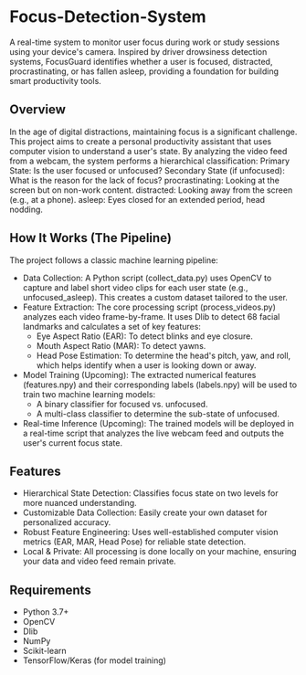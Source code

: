 # Focus-Detection-System
A real-time system to monitor user focus during work or study sessions using your device's camera. Inspired by driver drowsiness detection systems, FocusGuard identifies whether a user is focused, distracted, procrastinating, or has fallen asleep, providing a foundation for building smart productivity tools.

## Overview
In the age of digital distractions, maintaining focus is a significant challenge. This project aims to create a personal productivity assistant that uses computer vision to understand a user's state. By analyzing the video feed from a webcam, the system performs a hierarchical classification:
Primary State: Is the user focused or unfocused?
Secondary State (if unfocused): What is the reason for the lack of focus?
procrastinating: Looking at the screen but on non-work content.
distracted: Looking away from the screen (e.g., at a phone).
asleep: Eyes closed for an extended period, head nodding.

## How It Works (The Pipeline)
The project follows a classic machine learning pipeline:
- Data Collection: A Python script (collect_data.py) uses OpenCV to capture and label short video clips for each user state (e.g., unfocused_asleep). This creates a custom dataset tailored to the user.
- Feature Extraction: The core processing script (process_videos.py) analyzes each video frame-by-frame. It uses Dlib to detect 68 facial landmarks and calculates a set of key features:
  - Eye Aspect Ratio (EAR): To detect blinks and eye closure.
  - Mouth Aspect Ratio (MAR): To detect yawns.
  - Head Pose Estimation: To determine the head's pitch, yaw, and roll, which helps identify when a user is looking down or away.
- Model Training (Upcoming): The extracted numerical features (features.npy) and their corresponding labels (labels.npy) will be used to train two machine learning models:
  - A binary classifier for focused vs. unfocused.
  - A multi-class classifier to determine the sub-state of unfocused.
- Real-time Inference (Upcoming): The trained models will be deployed in a real-time script that analyzes the live webcam feed and outputs the user's current focus state.

## Features
- Hierarchical State Detection: Classifies focus state on two levels for more nuanced understanding.
- Customizable Data Collection: Easily create your own dataset for personalized accuracy.
- Robust Feature Engineering: Uses well-established computer vision metrics (EAR, MAR, Head Pose) for reliable state detection.
- Local & Private: All processing is done locally on your machine, ensuring your data and video feed remain private.

## Requirements
- Python 3.7+
- OpenCV
- Dlib
- NumPy
- Scikit-learn
- TensorFlow/Keras (for model training)
